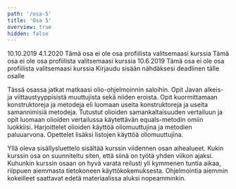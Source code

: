 ```yaml
---
path: '/osa-5'
title: 'Osa 5'
overview: true
hidden: false
---
```


<only-for-course-variant variant="dl">
  <deadline>10.10.2019</deadline>
</only-for-course-variant>

<only-for-course-variant variant="nodl">
  <deadline>4.1.2020</deadline>
</only-for-course-variant>

<only-for-course-variant variant="ohja-dl">
  <deadline>Tämä osa ei ole osa profiilista valitsemaasi kurssia</deadline>
</only-for-course-variant>

<only-for-course-variant variant="ohja-nodl">
  <deadline>Tämä osa ei ole osa profiilista valitsemaasi kurssia</deadline>
</only-for-course-variant>

<only-for-course-variant variant="kesa-dl">
  <deadline>10.6.2019</deadline>
</only-for-course-variant>

<only-for-course-variant variant="kesa-ohja-dl">
  <deadline>Tämä osa ei ole osa profiilista valitsemaasi kurssia</deadline>
</only-for-course-variant>

<only-for-not-logged-in>
  <deadline>Kirjaudu sisään nähdäksesi deadlinen tälle osalle</deadline>
</only-for-not-logged-in>


Tässä osassa jatkat matkaasi olio-ohjelmoinnin saloihin. Opit Javan alkeis- ja viittaustyyppisistä muuttujista sekä niiden eroista. Opit kuormittamaan konstruktoreja ja metodeja eli luomaan useita konstruktoreja ja useita samannimisiä metodeja. Tutustut olioiden samankaltaisuuden vertailuun ja opit luomaan olioiden vertailussa käytettävän equals-metodin omiin luokkiisi. Harjoittelet olioiden käyttöä oliomuuttujina ja metodien paluuarvona. Opettelet lisäksi listojen käyttöä oliomuuttujina.


<please-login></please-login>

<pages-in-this-section></pages-in-this-section>

Yllä oleva sisällysluettelo sisältää kurssin viidennen osan aihealueet. Kukin kurssin osa on suunniteltu siten, että siinä on työtä yhden viikon ajaksi. Kuhunkin kurssin osaan on hyvä varata reilusti yli kymmenen tuntia aikaa, riippuen aiemmasta tietokoneen käyttökokemuksesta. Ohjelmointia aiemmin kokeilleet saattavat edetä materiaalissa aluksi nopeamminkin.


<exercises-in-this-section></exercises-in-this-section>
